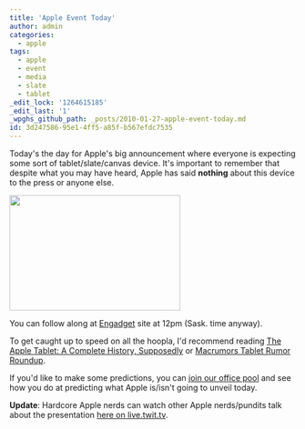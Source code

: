 ```yaml
---
title: 'Apple Event Today'
author: admin
categories:
  - apple
tags:
  - apple
  - event
  - media
  - slate
  - tablet
_edit_lock: '1264615185'
_edit_last: '1'
_wpghs_github_path: _posts/2010-01-27-apple-event-today.md
id: 3d247586-95e1-4ff5-a85f-b567efdc7535
---
```

<p>Today's the day for Apple's big announcement where everyone is expecting some sort of tablet/slate/canvas device.  It's important to remember that despite what you may have heard, Apple has said <strong>nothing</strong> about this device to the press or anyone else.</p>
<p><img src="https://chrisenns.com/wp-content/uploads/2010/01/top-300x203.jpg" alt="" title="Apple Invite" width="300" height="203" class="aligncenter size-medium wp-image-2052" /></p>
<p>You can follow along at <a href="http://www.engadget.com/2010/01/27/live-from-the-apple-tablet-latest-creation-event/">Engadget</a> site at 12pm (Sask. time anyway).</p>
<p>To get caught up to speed on all the hoopla, I'd recommend reading <a href="http://www.engadget.com/2010/01/26/the-apple-tablet-a-complete-history-supposedly/">The Apple Tablet: A Complete History, Supposedly</a> or <a href="http://www.macrumors.com/2010/01/26/the-apple-tablet-rumor-roundup/">Macrumors Tablet Rumor Roundup</a>.</p>
<p>If you'd like to make some predictions, you can <a href="http://blog.yastech.ca/blog/apple-january-2010-media-event-office-pool/">join our office pool</a> and see how you do at predicting what Apple is/isn't going to unveil today.</p>
<p><strong>Update</strong>:  Hardcore Apple nerds can watch other Apple nerds/pundits talk about the presentation <a href="http://live.twit.tv/">here on live.twit.tv</a>.</p>
